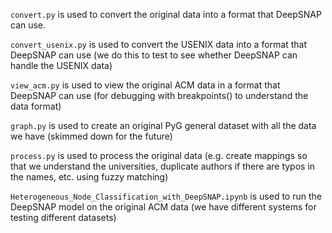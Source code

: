 `convert.py` is used to convert the original data into a format that DeepSNAP can use.

`convert_usenix.py` is used to convert the USENIX data into a format that DeepSNAP can use (we do this to test to see whether DeepSNAP can handle the USENIX data)

`view_acm.py` is used to view the original ACM data in a format that DeepSNAP can use (for debugging with breakpoints() to understand the data format)

`graph.py` is used to create an original PyG general dataset with all the data we have (skimmed down for the future)

`process.py` is used to process the original data (e.g. create mappings so that we understand the universities, duplicate authors if there are typos in the names, etc. using fuzzy matching)

`Heterogeneous_Node_Classification_with_DeepSNAP.ipynb` is used to run the DeepSNAP model on the original ACM data (we have different systems for testing different datasets)

